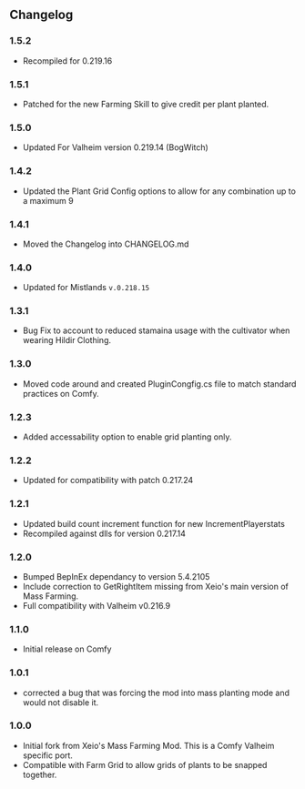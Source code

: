 ## Changelog

### 1.5.2

* Recompiled for 0.219.16

### 1.5.1

* Patched for the new Farming Skill to give credit per plant planted.

### 1.5.0

* Updated For Valheim version 0.219.14 (BogWitch)

### 1.4.2

* Updated the Plant Grid Config options to allow for any combination up to a maximum 9

### 1.4.1

* Moved the Changelog into CHANGELOG.md

### 1.4.0

* Updated for Mistlands `v.0.218.15`

### 1.3.1

* Bug Fix to account to reduced stamaina usage with the cultivator when wearing Hildir Clothing.

### 1.3.0

* Moved code around and created PluginCongfig.cs file to match standard practices on Comfy.

### 1.2.3

* Added accessability option to enable grid planting only.

### 1.2.2

* Updated for compatibility with patch 0.217.24

### 1.2.1

* Updated build count increment function for new IncrementPlayerstats
* Recompiled against dlls for version 0.217.14

### 1.2.0

* Bumped BepInEx dependancy to version 5.4.2105
* Include correction to GetRightItem missing from Xeio's main version of Mass Farming.
* Full compatibility with Valheim v0.216.9

### 1.1.0

* Initial release on Comfy

### 1.0.1

* corrected a bug that was forcing the mod into mass planting mode and would not disable it.

### 1.0.0

  * Initial fork from Xeio's Mass Farming Mod.  This is a Comfy Valheim specific port.
  * Compatible with Farm Grid to allow grids of plants to be snapped together. 
